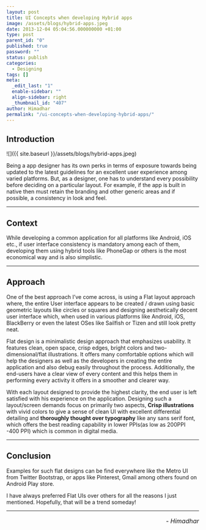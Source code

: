 ```yaml
---
layout: post
title: UI Concepts when developing Hybrid apps
image: /assets/blogs/hybrid-apps.jpeg
date: 2013-12-04 05:04:56.000000000 +01:00
type: post
parent_id: "0"
published: true
password: ""
status: publish
categories:
  - Designing
tags: []
meta:
  _edit_last: "1"
  enable-sidebar: ""
  align-sidebar: right
  _thumbnail_id: "407"
author: Himadhar
permalink: "/ui-concepts-when-developing-hybrid-apps/"
---
```


## Introduction

![]({{ site.baseurl }}/assets/blogs/hybrid-apps.jpeg)

Being a app designer has its own perks in terms of exposure towards being updated to the latest guidelines for an excellent user experience among varied platforms. But, as a designer, one has to understand every possibility before deciding on a particular layout. For example, if the app is built in native then must retain the branding and other generic areas and if possible, a consistency in look and feel.

---

## Context

While developing a common application for all platforms like Android, iOS etc., if user interface consistency is mandatory among each of them, developing them using hybrid tools like PhoneGap or others is the most economical way and is also simplistic.

---

## Approach

One of the best approach I’ve come across, is using a Flat layout approach where, the entire User interface appears to be created / drawn using basic geometric layouts like circles or squares and designing aesthetically decent user interface which, when used in various platforms like Android, iOS, BlackBerry or even the latest OSes like Sailfish or Tizen and still look pretty neat.

Flat design is a minimalistic design approach that emphasizes usability. It features clean, open space, crisp edges, bright colors and two-dimensional/flat illustrations. It offers many comfortable options which will help the designers as well as the developers in creating the entire application and also debug easily throughout the process. Additionally, the end-users have a clear view of every content and this helps them in performing every activity it offers in a smoother and clearer way.

With each layout designed to provide the highest clarity, the end user is left satisfied with his experience on the application. Designing such a layout/screen demands focus on primarily two aspects, **Crisp illustrations** with vivid colors to give a sense of clean UI with excellent differential detailing and **thoroughly thought over typography** like any sans serif font, which offers the best reading capability in lower PPIs(as low as 200PPI -400 PPI) which is common in digital media.

---

## Conclusion

Examples for such flat designs can be find everywhere like the Metro UI from Twitter Bootstrap, or apps like Pinterest, Gmail among others found on Android Play store.

I have always preferred Flat UIs over others for all the reasons I just mentioned. Hopefully, that will be a trend someday!

---

<h6 style="text-align: right;font-size: 1rem;margin-top: 16px;">
- Himadhar
</h6>
